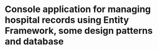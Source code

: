 # Console application for managing hospital records using Entity Framework, some design patterns and database

